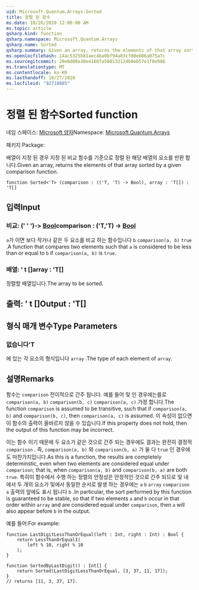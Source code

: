 ```yaml
---
uid: Microsoft.Quantum.Arrays.Sorted
title: 정렬 된 함수
ms.date: 10/26/2020 12:00:00 AM
ms.topic: article
qsharp.kind: function
qsharp.namespace: Microsoft.Quantum.Arrays
qsharp.name: Sorted
qsharp.summary: Given an array, returns the elements of that array sorted by a given comparison function.
ms.openlocfilehash: 14ac5325b81aec4ba0bf94a83cf00e086a075a7c
ms.sourcegitcommit: 29e0d88a30e4166fa580132124b0eb57e1f0e986
ms.translationtype: MT
ms.contentlocale: ko-KR
ms.lasthandoff: 10/27/2020
ms.locfileid: "92718885"
---
```

# <a name="sorted-function"></a><span data-ttu-id="abb42-102">정렬 된 함수</span><span class="sxs-lookup"><span data-stu-id="abb42-102">Sorted function</span></span>

<span data-ttu-id="abb42-103">네임 스페이스: [Microsoft 양자](xref:Microsoft.Quantum.Arrays)</span><span class="sxs-lookup"><span data-stu-id="abb42-103">Namespace: [Microsoft.Quantum.Arrays](xref:Microsoft.Quantum.Arrays)</span></span>

<span data-ttu-id="abb42-104">패키지 [](https://nuget.org/packages/)</span><span class="sxs-lookup"><span data-stu-id="abb42-104">Package: [](https://nuget.org/packages/)</span></span>


<span data-ttu-id="abb42-105">배열이 지정 된 경우 지정 된 비교 함수를 기준으로 정렬 된 해당 배열의 요소를 반환 합니다.</span><span class="sxs-lookup"><span data-stu-id="abb42-105">Given an array, returns the elements of that array sorted by a given comparison function.</span></span>

```qsharp
function Sorted<'T> (comparison : (('T, 'T) -> Bool), array : 'T[]) : 'T[]
```


## <a name="input"></a><span data-ttu-id="abb42-106">입력</span><span class="sxs-lookup"><span data-stu-id="abb42-106">Input</span></span>

### <a name="comparison--tt---bool"></a><span data-ttu-id="abb42-107">비교: (' ' ')-> [Bool](xref:microsoft.quantum.lang-ref.bool)</span><span class="sxs-lookup"><span data-stu-id="abb42-107">comparison : ('T,'T) -> [Bool](xref:microsoft.quantum.lang-ref.bool)</span></span>

<span data-ttu-id="abb42-108">`a`가 이면 보다 작거나 같은 두 요소를 비교 하는 함수입니다 `b` `comparison(a, b)` `true` .</span><span class="sxs-lookup"><span data-stu-id="abb42-108">A function that compares two elements such that `a` is considered to be less than or equal to `b` if `comparison(a, b)` is `true`.</span></span>


### <a name="array--t"></a><span data-ttu-id="abb42-109">배열: ' t []</span><span class="sxs-lookup"><span data-stu-id="abb42-109">array : 'T[]</span></span>

<span data-ttu-id="abb42-110">정렬할 배열입니다.</span><span class="sxs-lookup"><span data-stu-id="abb42-110">The array to be sorted.</span></span>



## <a name="output--t"></a><span data-ttu-id="abb42-111">출력: ' t []</span><span class="sxs-lookup"><span data-stu-id="abb42-111">Output : 'T[]</span></span>



## <a name="type-parameters"></a><span data-ttu-id="abb42-112">형식 매개 변수</span><span class="sxs-lookup"><span data-stu-id="abb42-112">Type Parameters</span></span>

### <a name="t"></a><span data-ttu-id="abb42-113">없습니다</span><span class="sxs-lookup"><span data-stu-id="abb42-113">'T</span></span>

<span data-ttu-id="abb42-114">에 있는 각 요소의 형식입니다 `array` .</span><span class="sxs-lookup"><span data-stu-id="abb42-114">The type of each element of `array`.</span></span>

## <a name="remarks"></a><span data-ttu-id="abb42-115">설명</span><span class="sxs-lookup"><span data-stu-id="abb42-115">Remarks</span></span>

<span data-ttu-id="abb42-116">함수는 `comparison` 전이적으로 간주 됩니다. 예를 들어 및 인 경우에는를로 `comparison(a, b)` `comparison(b, c)` `comparison(a, c)` 가정 합니다.</span><span class="sxs-lookup"><span data-stu-id="abb42-116">The function `comparison` is assumed to be transitive, such that if `comparison(a, b)` and `comparison(b, c)`, then `comparison(a, c)` is assumed.</span></span> <span data-ttu-id="abb42-117">이 속성이 없으면이 함수의 출력이 올바르지 않을 수 있습니다.</span><span class="sxs-lookup"><span data-stu-id="abb42-117">If this property does not hold, then the output of this function may be incorrect.</span></span>

<span data-ttu-id="abb42-118">이는 함수 이기 때문에 두 요소가 같은 것으로 간주 되는 경우에도 결과는 완전히 결정적 `comparison` . 즉, `comparison(a, b)` 와 `comparison(b, a)` 가 둘 다 `true` 인 경우에도 마찬가지입니다.</span><span class="sxs-lookup"><span data-stu-id="abb42-118">As this is a function, the results are completely determinstic, even when two elements are considered equal under `comparison`; that is, when `comparison(a, b)` and `comparison(b, a)` are both `true`.</span></span>
<span data-ttu-id="abb42-119">특히이 함수에서 수행 하는 정렬의 안정성은 안정적인 것으로 간주 되므로 및 내에서 두 개의 요소가 및에서 동일한 순서로 발생 하는 경우에는 `a` `b` `array` `comparison` `a` 출력의 앞에도 표시 됩니다 `b` .</span><span class="sxs-lookup"><span data-stu-id="abb42-119">In particular, the sort performed by this function is guaranteed to be stable, so that if two elements `a` and `b` occur in that order within `array` and are considered equal under `comparison`, then `a` will also appear before `b` in the output.</span></span>

<span data-ttu-id="abb42-120">예를 들어:</span><span class="sxs-lookup"><span data-stu-id="abb42-120">For example:</span></span>

```Q#
function LastDigitLessThanOrEqual(left : Int, right : Int) : Bool {
    return LessThanOrEqualI(
        left % 10, right % 10
    );
}

function SortedByLastDigit() : Int[] {
    return Sorted(LastDigitLessThanOrEqual, [3, 37, 11, 17]);
}
// returns [11, 3, 37, 17].
```